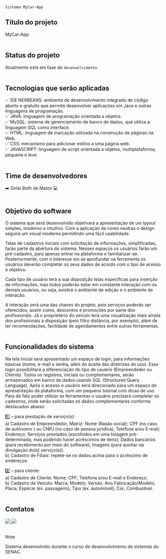 ```
Sistema MyCar-App
```

## Título do projeto
MyCar-App
<br><br>

## Status do projeto
Atualmente está em fase de `desenvolvimento`.
<br><br>

## Tecnologias que serão aplicadas
:white_check_mark: IDE NERBEANS: ambiente de desenvolvimento integrado de código aberto e gratuito que permite desenvolver aplicações em Java e outras linguagens de programação.<br>
:white_check_mark: JAVA: linguagem de programação orientada a objetos.<br>
:white_check_mark: MySQL: sistema de gerenciamento de banco de dados, que utiliza a linguagem SQL como interface.<br>
:white_check_mark: HTML: linguagem de marcação utilizada na construção de páginas na Web.<br>
:white_check_mark: CSS: mecanismo para adicionar estilos a uma página web.<br>
:white_check_mark: JAVASCRIPT: linguagem de script orientada a objetos, multiplataforma, pequena e leve.
<br><br>

## Time de desenvolvedores
:arrow_right: Girlei Both de Matos :computer:
<br><br>

## Objetivo do software
O sistema que será desenvolvido objetivará a apresentação de um layout simples, moderno e intuitivo. Com a aplicação de cores neutras o design seguirá um visual moderno permitindo uma fácil usabilidade.

Telas de cadastros iniciais com solicitação de informações, simplificadas, farão parte da abertura do sistema. Nesses espaços os usuários farão um pré-cadastro, para apenas entrar na plataforma e familiarizar-se. Posteriormente, com o interesse em se aprofundar na ferramenta os usuários deverão completar os seus dados de acordo com o tipo de acesso e objetivo.

Cada tipo de usuário terá a sua disposição telas específicas para inserção de informações, mas todos poderão estar em constante interação com os demais usuários, ou seja, existirá o ambiente de edição e o ambiente de interação.

A interação será uma das chaves do projeto, pois serviços poderão ser oferecidos, assim como, descontos e promoções por parte dos profissionais. Já o proprietário do veículo terá uma visualização mais ampla dos profissionais à disposição (pelo filtro distância, por exemplo), além de ter recomendações, facilidade de agendamentos entre outras ferramentas.
<br><br>

## Funcionalidades do sistema
Na tela inicial será apresentado um espaço de login, para informações básicas (nome, e-mail e senha, além do aceite das diretrizes de uso). Esse login possibilitará a diferenciação do tipo de usuário (Empreendedor ou Cliente).
Todos os registros, iniciais ou complementares, serão armazenados em banco de dados usando SQL (Structured Query Language).
Após o acesso o usuário será direcionado para um espaço de apresentação da plataforma, com um pequeno tutorial com dicas de uso.
Para de fato poder utilizar as ferramentas o usuário precisará completar os cadastros, onde serão solicitadas os dados complementares conforme destacados abaixo:

:one: – para prestação de serviço(s):<br>
a) Cadastro de Empreendedor, Matriz: Nome (Rasão social); CPF (no caso de autônomo ) ou CNPJ (no caso de pessoa jurídica); Telefone e/ou E-mail; Endereço; Serviços prestados (escolhidos em uma listagem pré-determinada, mas podendo haver acréscimos de itens); Dados bancários (para recebimento por meio do software); Imagens (para auxiliar na divulgação do(s) serviço(s)).<br>
b) Cadastro de Filiais: repete-se os dados acima para o acréscimo de endereços.

:two: – para cliente:<br>
a) Cadastro de Cliente: Nome; CPF; Telefone e/ou E-mail e Endereço.<br>
b) Cadastro de Veículo: Marca; Modelo; Versão; Ano Fabricação/Modelo; Placa; Espécie (ex. passageiro); Tipo (ex. automóvel); Cor; Combustível.
<br><br>

## Contatos
<a href="https://www.linkedin.com/in/girleiboth" target="_blank">
  <img loading="lazy" src="https://img.shields.io/badge/-LinkedIn-%230077B5?style=for-the-badge&logo=linkedin&logoColor=white" target="_blank">
</a>
<a href = "mailto:girleiboth@gmail.com">
  <img loading="lazy" src="https://img.shields.io/badge/Gmail-D14836?style=for-the-badge&logo=gmail&logoColor=white" target="_blank">
</a>
<br><br>

> [!NOTE]
> Sistema desenvolvido durante o curso de desenvolvimento de sistemas do SENAC.
